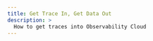 ```yaml
---
title: Get Trace In, Get Data Out
description: >
  How to get traces into Observability Cloud
---
```

